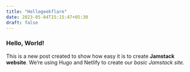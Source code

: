 ```yaml
---
title: "Hellogeekflare"
date: 2023-05-04T15:15:47+05:30
draft: false
---
```


### Hello, World!
This is a new post created to show how easy it is to create **Jamstack website**. We’re using Hugo and Netlify to create our *basic Jamstack site*.

